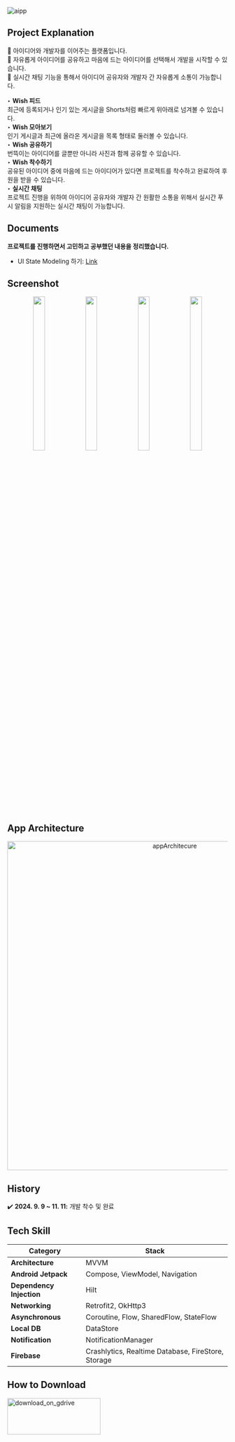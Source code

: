 ![aipp](https://github.com/user-attachments/assets/dbde0534-302d-4480-92cb-aeec9fe8d251)

## Project Explanation
🌟 아이디어와 개발자를 이어주는 플랫폼입니다.<br>
🌟 자유롭게 아이디어를 공유하고 마음에 드는 아이디어를 선택해서 개발을 시작할 수 있습니다.<br>
🌟 실시간 채팅 기능을 통해서 아이디어 공유자와 개발자 간 자유롭게 소통이 가능합니다.<br>
  
‣ **Wish 피드**<br>
최근에 등록되거나 인기 있는 게시글을 Shorts처럼 빠르게 위아래로 넘겨볼 수 있습니다.<br>
‣ **Wish 모아보기**<br>
인기 게시글과 최근에 올라온 게시글을 목록 형태로 둘러볼 수 있습니다.<br>
‣ **Wish 공유하기**<br>
번뜩이는 아이디어를 글뿐만 아니라 사진과 함께 공유할 수 있습니다.<br>
‣ **Wish 착수하기**<br>
공유된 아이디어 중에 마음에 드는 아이디어가 있다면 프로젝트를 착수하고 완료하여 후원을 받을 수 있습니다.<br>
‣ **실시간 채팅**<br>
프로젝트 진행을 위하여 아이디어 공유자와 개발자 간 원활한 소통을 위해서 실시간 푸시 알림을 지원하는 실시간 채팅이 가능합니다. <br>

## Documents
**프로젝트를 진행하면서 고민하고 공부했던 내용을 정리했습니다.** <br>

- UI State Modeling 하기: [Link](https://github.com/gurumdevv/Wish/wiki/UI-State-Modeling-%ED%95%98%EA%B8%B0) <br>

## Screenshot
<p align="center">
<img src="https://github.com/user-attachments/assets/119fd42b-789c-44b5-9b72-99462aae8ef6" width="23%" height="30%">
<img src="https://github.com/user-attachments/assets/c0d8bb3e-8be7-4f57-98cd-acae39e3f3bf" width="23%" height="30%">
<img src="https://github.com/user-attachments/assets/b83cccd2-edc2-428d-b381-34a9735f8b2c" width="23%" height="30%">
<img src="https://github.com/user-attachments/assets/f61697bc-19f6-48d3-8f72-f441979c0bb3" width="23%" height="30%">
</p>

## App Architecture
<p align="center">
  <img width="750" alt="appArchitecure" src="https://github.com/user-attachments/assets/7857b1ff-2068-4f7a-b834-fc8457e77583">
</p>

## History
✔️ **2024. 9. 9 ~ 11. 11:** 개발 착수 및 완료<br>

## Tech Skill
| Category | Stack |
| --- | --- |
| **Architecture** | MVVM |
| **Android Jetpack** | Compose, ViewModel, Navigation |
| **Dependency Injection** | Hilt |
| **Networking** | Retrofit2, OkHttp3 |
| **Asynchronous** | Coroutine, Flow, SharedFlow, StateFlow |
| **Local DB** | DataStore |
| **Notification** | NotificationManager |
| **Firebase** | Crashlytics, Realtime Database, FireStore, Storage |

## How to Download
<a href="https://drive.google.com/drive/folders/1IU4e7c7opncD5MkFeXeoP8gLidxN50zV?usp=sharing">
    <img src="https://github.com/user-attachments/assets/db3d20c4-f3ca-4265-8328-0cdcd7f787b0" alt="download_on_gdrive" width="213" height="83">
</a>



